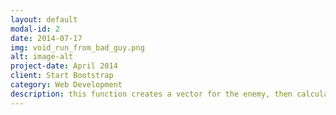 ```yaml
---
layout: default
modal-id: 2
date: 2014-07-17
img: void_run_from_bad_guy.png
alt: image-alt
project-date: April 2014
client: Start Bootstrap
category: Web Development
description: this function creates a vector for the enemy, then calculates a cirecting by subtracting one vector from another, finds the angle between its current direction and the target direction, then tells the object to slowly rotate to face the target rotation and finally tells the object to move backwards away from the object. The bottom line "rend.enabled = true" is used to tell the object to render and be visiable when this function is called
---
```

